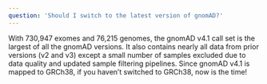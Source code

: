 ```yaml
---
question: 'Should I switch to the latest version of gnomAD?'
---
```


With 730,947 exomes and 76,215 genomes, the gnomAD v4.1 call set is the largest of all the gnomAD versions. It also contains nearly all data from prior versions (v2 and v3) except a small number of samples excluded due to data quality and updated sample filtering pipelines. Since gnomAD v4.1 is mapped to GRCh38, if you haven’t switched to GRCh38, now is the time!
